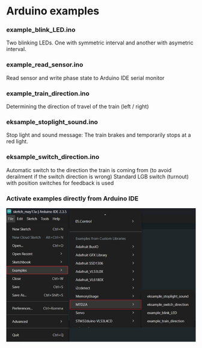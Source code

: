 # Arduino examples

### example_blink_LED.ino
Two blinking LEDs. One with symmetric interval and another with asymetric interval.

### example_read_sensor.ino
Read sensor and write phase state to Arduino IDE serial monitor

### example_train_direction.ino
Determining the direction of travel of the train (left / right)

### eksample_stoplight_sound.ino
Stop light and sound message: The train brakes and temporarily stops at a red light.

### eksample_switch_direction.ino
Automatic switch to the direction the train is coming from (to avoid derailment if the switch direction is wrong)
Standard LGB switch (turnout) with position switches for feedback is used

### Activate examples directly from Arduino IDE

![](/examples/Arduino-examples.png)
